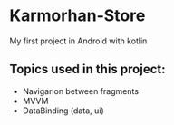 # Karmorhan-Store
My first project in Android with kotlin

## Topics used in this project:
- Navigarion between fragments
- MVVM
- DataBinding (data, ui)
